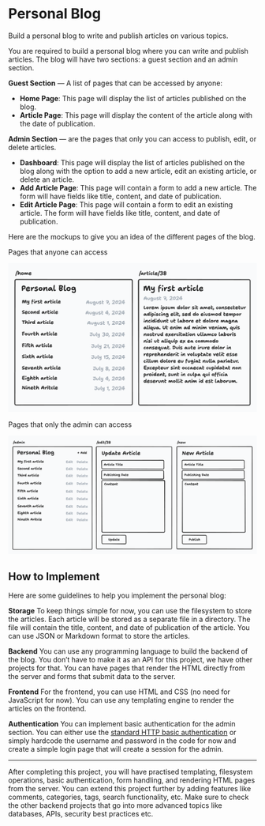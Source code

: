 # Personal Blog
Build a personal blog to write and publish articles on various topics.

You are required to build a personal blog where you can write and publish articles. The blog will have two sections: a guest section and an admin section.

**Guest Section** — A list of pages that can be accessed by anyone:

- **Home Page**: This page will display the list of articles published on the blog.
- **Article Page**: This page will display the content of the article along with the date of publication.

**Admin Section** — are the pages that only you can access to publish, edit, or delete articles.

- **Dashboard**: This page will display the list of articles published on the blog along with the option to add a new article, edit an existing article, or delete an article.
- **Add Article Page**: This page will contain a form to add a new article. The form will have fields like title, content, and date of publication.
- **Edit Article Page**: This page will contain a form to edit an existing article. The form will have fields like title, content, and date of publication.

Here are the mockups to give you an idea of the different pages of the blog.

Pages that anyone can access

![blog as guest](blog-guest-pages.png)

Pages that only the admin can access

![blog as admin](blog-admin-pages.png)

## How to Implement
Here are some guidelines to help you implement the personal blog:

**Storage**
To keep things simple for now, you can use the filesystem to store the articles. Each article will be stored as a separate file in a directory. The file will contain the title, content, and date of publication of the article. You can use JSON or Markdown format to store the articles.

**Backend**
You can use any programming language to build the backend of the blog. You don’t have to make it as an API for this project, we have other projects for that. You can have pages that render the HTML directly from the server and forms that submit data to the server.

**Frontend**
For the frontend, you can use HTML and CSS (no need for JavaScript for now). You can use any templating engine to render the articles on the frontend.

**Authentication**
You can implement basic authentication for the admin section. You can either use the [standard HTTP basic authentication](https://youtu.be/mwccHwUn7Gc?t=20) or simply hardcode the username and password in the code for now and create a simple login page that will create a session for the admin.

---

After completing this project, you will have practised templating, filesystem operations, basic authentication, form handling, and rendering HTML pages from the server. You can extend this project further by adding features like comments, categories, tags, search functionality, etc. Make sure to check the other backend projects that go into more advanced topics like databases, APIs, security best practices etc.